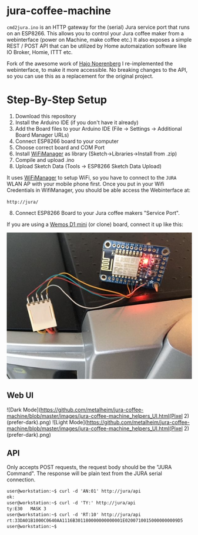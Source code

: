 # jura-coffee-machine
`cmd2jura.ino` is an HTTP gateway for the (serial) Jura service port that runs on an ESP8266.
This allows you to control your Jura coffee maker from a webinterface (power on Machine, make coffee etc.)
It also exposes a simple REST / POST API that can be utilized by Home automaization software like IO Broker, Homie, ITTT etc.

Fork of the awesome work of [Hajo Noerenberg](https://github.com/hn/jura-coffee-machine)
I re-implemented the webinterface, to make it more accessible. 
No breaking changes to the API, so you can use this as a replacement for the original project.

# Step-By-Step Setup

1. Download this repository
2. Install the Arduino IDE (if you don't have it already)
3. Add the Board files to your Arduino IDE (File -> Settings -> Additional Board Manager URLs)
4. Connect ESP8266 board to your computer
5. Choose correct board and COM Port
6. Install [WiFiManager](https://github.com/tzapu/WiFiManager) as library (Sketch->Libraries->Install from .zip)
7. Compile and upload .ino 
8. Upload Sketch Data (Tools -> ESP8266 Sketch Data Upload)

It uses [WiFiManager](https://github.com/tzapu/WiFiManager) to setup WiFi, so you have to connect to the `JURA` WLAN AP with your mobile phone first.
Once you put in your Wifi Credentials in WifiManager, you should be able access the Webinterface at:

`http://jura/` 

8. Connect ESP8266 Board to your Jura coffee makers "Service Port".

If you are using a [Wemos D1 mini](https://www.wemos.cc/product/d1-mini.html) (or clone) board, connect it up like this: 

![ESP8266](https://github.com/metalheim/jura-coffee-machine/blob/master/images/jura-esp8266-interface.jpg "Adafruit HUZZAH")


## Web UI

![Dark Mode](https://github.com/metalheim/jura-coffee-machine/blob/master/images/jura-coffee-machine_helpers_UI.html(Pixel 2) (prefer-dark).png)
![Light Mode](https://github.com/metalheim/jura-coffee-machine/blob/master/images/jura-coffee-machine_helpers_UI.html(Pixel 2) (prefer-dark).png)

## API
Only accepts POST requests, the request body should be the "JURA Command".
The response will be plain text from the JURA serial connection.

```
user@workstation:~$ curl -d 'AN:01' http://jura/api
ok:
user@workstation:~$ curl -d 'TY:' http://jura/api
ty:E30   MASK 3
user@workstation:~$ curl -d 'RT:10' http://jura/api
rt:33DA01B1000C0640AA1116B301180000000000001E02007100150000000009D5
user@workstation:~$ 
```

